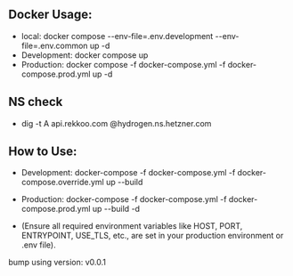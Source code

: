 ## Docker Usage:

- local:  docker compose --env-file=.env.development --env-file=.env.common up -d
- Development: docker compose up
- Production: docker compose -f docker-compose.yml -f docker-compose.prod.yml up -d

## NS check
- dig -t A api.rekkoo.com @hydrogen.ns.hetzner.com

## How to Use:

 - Development: docker-compose -f docker-compose.yml -f docker-compose.override.yml up --build

 - Production: docker-compose -f docker-compose.yml -f docker-compose.prod.yml up --build -d 
 - (Ensure all required environment variables like HOST, PORT, ENTRYPOINT, USE_TLS, etc., are set in your production environment or .env file).

bump using version: v0.0.1